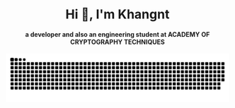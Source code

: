 
<div align="center">
<h1 align="center">Hi 👋, I'm Khangnt</h1>
<h4 align="center">a developer and also an engineering student at ACADEMY OF CRYPTOGRAPHY TECHNIQUES</h4>
</div>

<div align="center">
  <img  src="https://github.com/1999AZZAR/1999AZZAR/blob/main/resources/img/grid-snake.svg"
       alt="snake" /></a>
</div>
